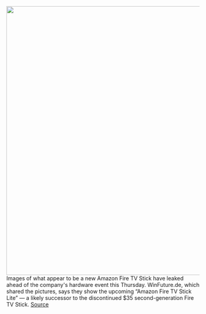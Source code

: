 <img src='https://cdn.vox-cdn.com/thumbor/Uj9HkqxoOstbVGxII6yPIm6kr-E=/0x0:1153x741/1200x800/filters:focal(485x279:669x463)/cdn.vox-cdn.com/uploads/chorus_image/image/67453850/Screen_Shot_2020_09_23_at_11.17.20_AM.0.png' width='700px' /><br/>
Images of what appear to be a new Amazon Fire TV Stick have leaked ahead of the company's hardware event this Thursday. WinFuture.de, which shared the pictures, says they show the upcoming “Amazon Fire TV Stick Lite” — a likely successor to the discontinued $35 second-generation Fire TV Stick.
<a href='https://www.theverge.com/2020/9/23/21452156/amazon-fire-tv-stick-lite-leak-button-layout-new-remote'> Source <a/>